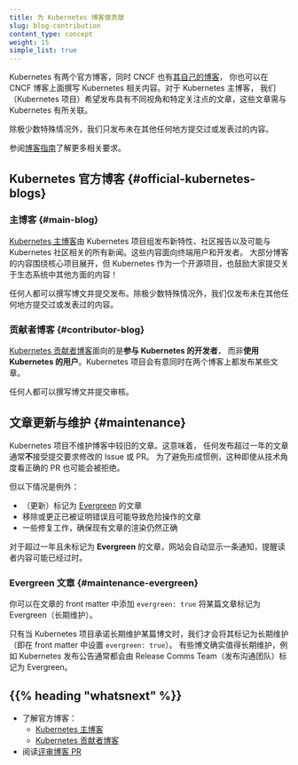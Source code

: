 ```yaml
---
title: 为 Kubernetes 博客做贡献
slug: blog-contribution
content_type: concept
weight: 15
simple_list: true
---
```

<!--
title: Contributing to Kubernetes blogs
slug: blog-contribution
content_type: concept
weight: 15
simple_list: true
-->

<!-- overview -->

<!--
There are two official Kubernetes blogs, and the CNCF has [its own blog](https://www.cncf.io/blog/) where you can cover Kubernetes too.
For the main Kubernetes blog, we (the Kubernetes project) like to publish articles with different perspectives and special focuses, that have a link to Kubernetes.
-->
Kubernetes 有两个官方博客，同时 CNCF 也有[其自己的博客](https://www.cncf.io/blog/)，
你也可以在 CNCF 博客上面撰写 Kubernetes 相关内容。对于 Kubernetes 主博客，
我们（Kubernetes 项目）希望发布具有不同视角和特定关注点的文章，这些文章需与 Kubernetes 有所关联。

<!--
With only a few special case exceptions, we only publish content that hasn't been submitted or published anywhere else.

Read the [blog guidelines](/docs/contribute/blog/guidelines/#what-we-publish) for more about that aspect.
-->
除极少数特殊情况外，我们只发布未在其他任何地方提交过或发表过的内容。

参阅[博客指南](/zh-cn/docs/contribute/blog/guidelines/#what-we-publish)了解更多相关要求。

<!--
## Official Kubernetes blogs

### Main blog

The main [Kubernetes blog](/blog/) is used by the project to communicate new features, community reports, and any
news that might be relevant to the Kubernetes community. This includes end users and developers.
Most of the blog's content is about things happening in the core project, but Kubernetes
as a project encourages you to submit about things happening elsewhere in the ecosystem too!
-->
## Kubernetes 官方博客   {#official-kubernetes-blogs}

### 主博客   {#main-blog}

[Kubernetes 主博客](/zh-cn/blog/)由 Kubernetes 项目组发布新特性、社区报告以及可能与
Kubernetes 社区相关的所有新闻。这些内容面向终端用户和开发者。
大部分博客的内容围绕核心项目展开，但 Kubernetes 作为一个开源项目，也鼓励大家提交关于生态系统中其他方面的内容！

<!--
Anyone can write a blog post and submit it for publication. With only a few special case exceptions, we only publish content that hasn't been submitted or published anywhere else.

### Contributor blog

The [Kubernetes contributor blog](https://k8s.dev/blog/) is aimed at an audience of people who
work **on** Kubernetes more than people who work **with** Kubernetes. The Kubernetes project
deliberately publishes some articles to both blogs.

Anyone can write a blog post and submit it for review.
-->
任何人都可以撰写博文并提交发布。除极少数特殊情况外，我们仅发布未在其他任何地方提交过或发表过的内容。

### 贡献者博客    {#contributor-blog}

[Kubernetes 贡献者博客](https://k8s.dev/blog/)面向的是**参与 Kubernetes 的开发者**，
而非**使用 Kubernetes 的用户**。Kubernetes 项目会有意同时在两个博客上都发布某些文章。

任何人都可以撰写博文并提交审核。

<!--
## Article updates and maintenance {#maintenance}

The Kubernetes project does not maintain older articles for its blogs. This means that any
published article more than one year old will normally **not** be eligible for issues or pull
requests that ask for changes. To avoid establishing precedent, even technically correct pull
requests are likely to be rejected.
-->
## 文章更新与维护   {#maintenance}  

Kubernetes 项目不维护博客中较旧的文章。这意味着，
任何发布超过一年的文章通常**不**接受提交要求修改的 Issue 或 PR。
为了避免形成惯例，这种即使从技术角度看正确的 PR 也可能会被拒绝。

<!--
However, there are exceptions like the following:

* (updates to) articles marked as [evergreen](#maintenance-evergreen)
* removing or correcting articles giving advice that is now wrong and dangerous to follow
* fixes to ensure that an existing article still renders correctly

For any article that is over a year old and not marked as _evergreen_, the website automatically
displays a notice that the content may be stale.
-->
但以下情况是例外：

* （更新）标记为 [Evergreen](#maintenance-evergreen) 的文章
* 移除或更正已被证明错误且可能导致危险操作的文章
* 一些修复工作，确保现有文章的渲染仍然正确

对于超过一年且未标记为 **Evergreen** 的文章，网站会自动显示一条通知，提醒读者内容可能已经过时。

<!--
### Evergreen articles {#maintenance-evergreen}

You can mark an article as evergreen by setting `evergreen: true` in the front matter.

We only mark blog articles as maintained (`evergreen: true` in front matter) if the Kubernetes project
can commit to maintaining them indefinitely. Some blog articles absolutely merit this; for example, the release comms team always marks official release announcements as evergreen.
-->
### Evergreen 文章   {#maintenance-evergreen}  

你可以在文章的 front matter 中添加 `evergreen: true` 将某篇文章标记为 Evergreen（长期维护）。

只有当 Kubernetes 项目承诺长期维护某篇博文时，我们才会将其标记为长期维护
（即在 front matter 中设置 `evergreen: true`）。
有些博文确实值得长期维护，例如 Kubernetes 发布公告通常都会由 Release Comms Team（发布沟通团队）标记为 Evergreen。

## {{% heading "whatsnext" %}}

<!--
* Discover the official blogs:
  * [Kubernetes blog](/blog/)
  * [Kubernetes contributor blog](https://k8s.dev/blog/)

* Read about [reviewing blog pull requests](/docs/contribute/review/reviewing-prs/#blog)
-->
* 了解官方博客：  
  * [Kubernetes 主博客](/zh-cn/blog/)  
  * [Kubernetes 贡献者博客](https://k8s.dev/blog/)
* 阅读[评审博客 PR](/zh-cn/docs/contribute/review/reviewing-prs/#blog)
